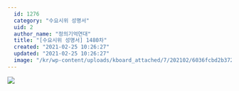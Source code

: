```yaml
---
  id: 1276
  category: "수요시위 성명서"
  uid: 2
  author_name: "정의기억연대"
  title: "[수요시위 성명서] 1480차"
  created: "2021-02-25 10:26:27"
  updated: "2021-02-25 10:26:27"
  image: "/kr/wp-content/uploads/kboard_attached/7/202102/6036fcbd2b3727735510.jpg"
---
```

![](/kr/wp-content/uploads/kboard_attached/7/202102/6036fcbd2b3727735510.jpg)